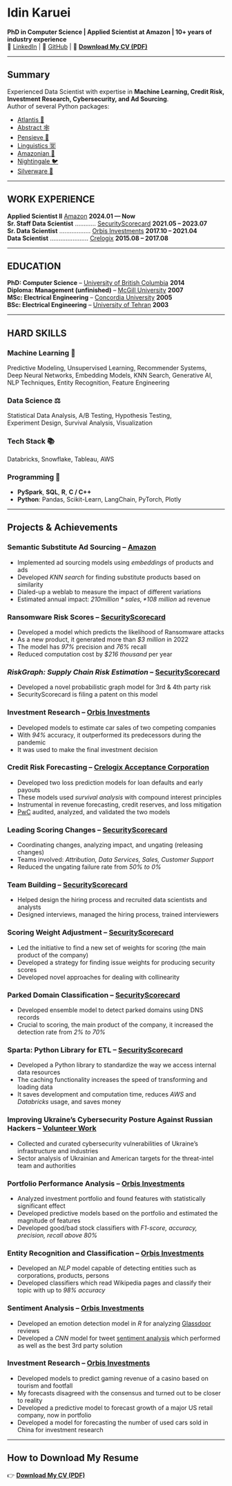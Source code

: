 <link rel="stylesheet" type="text/css" href="style.css">

# Idin Karuei  
**PhD in Computer Science | Applied Scientist at Amazon | 10+ years of industry experience**  
🔗 [LinkedIn](https://linkedin.com/in/idin) | 🐙 [GitHub](https://github.com/idin) | 💾 **[Download My CV (PDF)](idin.pdf)**  

---

## **Summary**
Experienced Data Scientist with expertise in **Machine Learning, Credit Risk, Investment Research, Cybersecurity, and Ad Sourcing**.  
Author of several Python packages:  
- [Atlantis 🌋](https://pypi.org/project/atlantis)  
- [Abstract 🕸️](https://pypi.org/project/abstract)  
- [Pensieve 🧠](https://pypi.org/project/pensieve)  
- [Linguistics 🈺](https://pypi.org/project/linguistics)  
- [Amazonian 🐊](https://pypi.org/project/amazonian)  
- [Nightingale 🐦](https://pypi.org/project/nightingale)  
- [Silverware 🍴](https://pypi.org/project/silverware)  


---

## **WORK EXPERIENCE**  
**Applied Scientist II** [Amazon](https://amazon.com) **2024.01 — Now**  
**Sr. Staff Data Scientist** ............ [SecurityScorecard](https://securityscorecard.com) **2021.05 – 2023.07**  
**Sr. Data Scientist** .................. [Orbis Investments](https://www.orbis.com) **2017.10 – 2021.04**  
**Data Scientist** ...................... [Crelogix](https://www.crelogix.com) **2015.08 – 2017.08**  

---

## **EDUCATION**  
**PhD: Computer Science** – [University of British Columbia](https://www.ubc.ca) **2014**  
**Diploma: Management (unfinished)** – [McGill University](https://www.mcgill.ca) **2007**  
**MSc: Electrical Engineering** – [Concordia University](https://www.concordia.ca) **2005**  
**BSc: Electrical Engineering** – [University of Tehran](https://ut.ac.ir/en) **2003**  

---

## **HARD SKILLS**

### **Machine Learning 🤖**
Predictive Modeling, Unsupervised Learning, Recommender Systems,  
Deep Neural Networks, Embedding Models, KNN Search, Generative AI,  
NLP Techniques, Entity Recognition, Feature Engineering  

### **Data Science ⚖️**
Statistical Data Analysis, A/B Testing, Hypothesis Testing,  
Experiment Design, Survival Analysis, Visualization  

### **Tech Stack 📚**
Databricks, Snowflake, Tableau, AWS  

### **Programming 💾**
- **PySpark**, **SQL**, **R**, **C / C++**  
- **Python**: Pandas, Scikit-Learn, LangChain, PyTorch, Plotly  

---

## **Projects & Achievements**

### **Semantic Substitute Ad Sourcing** – [Amazon](https://amazon.com)
- Implemented ad sourcing models using *embeddings* of products and ads  
- Developed *KNN search* for finding substitute products based on similarity  
- Dialed-up a weblab to measure the impact of different variations  
- Estimated annual impact: *$210 million* sales, *$108 million* ad revenue  

### **Ransomware Risk Scores** – [SecurityScorecard](https://securityscorecard.com)
- Developed a model which predicts the likelihood of Ransomware attacks  
- As a new product, it generated more than *$3 million* in 2022  
- The model has *97%* precision and *76%* recall  
- Reduced computation cost by *$216 thousand* per year  

### *RiskGraph: Supply Chain Risk Estimation* – [SecurityScorecard](https://securityscorecard.com)
- Developed a novel probabilistic graph model for 3rd & 4th party risk  
- SecurityScorecard is filing a patent on this model  

### **Investment Research** – [Orbis Investments](https://www.orbis.com)
- Developed models to estimate car sales of two competing companies  
- With *94%* accuracy, it outperformed its predecessors during the pandemic  
- It was used to make the final investment decision  

### **Credit Risk Forecasting** – [Crelogix Acceptance Corporation](https://www.crelogix.com)
- Developed two loss prediction models for loan defaults and early payouts  
- These models used *survival analysis* with compound interest principles  
- Instrumental in revenue forecasting, credit reserves, and loss mitigation  
- [PwC](https://www.pwc.com) audited, analyzed, and validated the two models  

### **Leading Scoring Changes** – [SecurityScorecard](https://securityscorecard.com)
- Coordinating changes, analyzing impact, and ungating (releasing changes)  
- Teams involved: *Attribution, Data Services, Sales, Customer Support*  
- Reduced the ungating failure rate from *50% to 0%*  

### **Team Building** – [SecurityScorecard](https://securityscorecard.com)
- Helped design the hiring process and recruited data scientists and analysts  
- Designed interviews, managed the hiring process, trained interviewers  

### **Scoring Weight Adjustment** – [SecurityScorecard](https://securityscorecard.com)
- Led the initiative to find a new set of weights for scoring (the main product of the company)  
- Developed a strategy for finding issue weights for producing security scores  
- Developed novel approaches for dealing with collinearity  

### **Parked Domain Classification** – [SecurityScorecard](https://securityscorecard.com)
- Developed ensemble model to detect parked domains using DNS records  
- Crucial to scoring, the main product of the company, it increased the detection rate from *2% to 70%*  

### **Sparta: Python Library for ETL** – [SecurityScorecard](https://securityscorecard.com)
- Developed a Python library to standardize the way we access internal data resources  
- The caching functionality increases the speed of transforming and loading data  
- It saves development and computation time, reduces *AWS* and *Databricks* usage, and saves money  

### **Improving Ukraine’s Cybersecurity Posture Against Russian Hackers** – [Volunteer Work](https://securityscorecard.com/blog/securityscorecard-discovers-new-botnet-zhadnost-responsible-for-ukraine-ddos-attacks/)
- Collected and curated cybersecurity vulnerabilities of Ukraine’s infrastructure and industries  
- Sector analysis of Ukrainian and American targets for the threat-intel team and authorities  

### **Portfolio Performance Analysis** – [Orbis Investments](https://www.orbis.com)
- Analyzed investment portfolio and found features with statistically significant effect  
- Developed predictive models based on the portfolio and estimated the magnitude of features  
- Developed good/bad stock classifiers with *F1-score, accuracy, precision, recall above 80%*  

### **Entity Recognition and Classification** – [Orbis Investments](https://www.orbis.com)
- Developed an *NLP* model capable of detecting entities such as corporations, products, persons  
- Developed classifiers which read Wikipedia pages and classify their topic with up to *98% accuracy*  

### **Sentiment Analysis** – [Orbis Investments](https://www.orbis.com)
- Developed an emotion detection model in *R* for analyzing [Glassdoor](https://www.glassdoor.com) reviews  
- Developed a *CNN* model for tweet [sentiment analysis](https://en.wikipedia.org/wiki/Sentiment_analysis) which performed as well as the best 3rd party solution  

### **Investment Research** – [Orbis Investments](https://www.orbis.com)
- Developed models to predict gaming revenue of a casino based on tourism and footfall  
- My forecasts disagreed with the consensus and turned out to be closer to reality  
- Developed a predictive model to forecast growth of a major US retail company, now in portfolio  
- Developed a model for forecasting the number of used cars sold in China for investment research  

---

## **How to Download My Resume**
👉 **[Download My CV (PDF)](idin.pdf)**  
